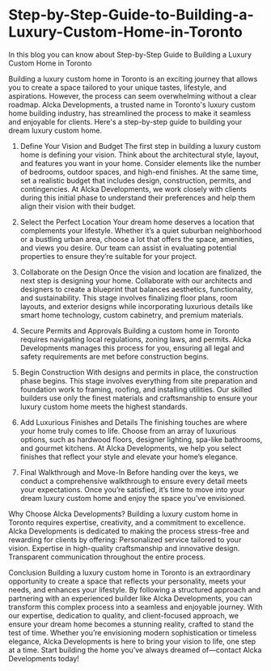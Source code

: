# Step-by-Step-Guide-to-Building-a-Luxury-Custom-Home-in-Toronto
In this blog you can know about Step-by-Step Guide to Building a Luxury Custom Home in Toronto

Building a luxury custom home in Toronto is an exciting journey that allows you to create a space tailored to your unique tastes, lifestyle, and aspirations. However, the process can seem overwhelming without a clear roadmap. Alcka Developments, a trusted name in Toronto's luxury custom home building industry, has streamlined the process to make it seamless and enjoyable for clients. Here's a step-by-step guide to building your dream luxury custom home.

1. Define Your Vision and Budget
The first step in building a luxury custom home is defining your vision. Think about the architectural style, layout, and features you want in your home. Consider elements like the number of bedrooms, outdoor spaces, and high-end finishes. At the same time, set a realistic budget that includes design, construction, permits, and contingencies.
At Alcka Developments, we work closely with clients during this initial phase to understand their preferences and help them align their vision with their budget.

2. Select the Perfect Location
Your dream home deserves a location that complements your lifestyle. Whether it’s a quiet suburban neighborhood or a bustling urban area, choose a lot that offers the space, amenities, and views you desire. Our team can assist in evaluating potential properties to ensure they’re suitable for your project.

3. Collaborate on the Design
Once the vision and location are finalized, the next step is designing your home. Collaborate with our architects and designers to create a blueprint that balances aesthetics, functionality, and sustainability. This stage involves finalizing floor plans, room layouts, and exterior designs while incorporating luxurious details like smart home technology, custom cabinetry, and premium materials.

4. Secure Permits and Approvals
Building a custom home in Toronto requires navigating local regulations, zoning laws, and permits. Alcka Developments manages this process for you, ensuring all legal and safety requirements are met before construction begins.

5. Begin Construction
With designs and permits in place, the construction phase begins. This stage involves everything from site preparation and foundation work to framing, roofing, and installing utilities. Our skilled builders use only the finest materials and craftsmanship to ensure your luxury custom home meets the highest standards.

6. Add Luxurious Finishes and Details
The finishing touches are where your home truly comes to life. Choose from an array of luxurious options, such as hardwood floors, designer lighting, spa-like bathrooms, and gourmet kitchens. At Alcka Developments, we help you select finishes that reflect your style and elevate your home’s elegance.

7. Final Walkthrough and Move-In
Before handing over the keys, we conduct a comprehensive walkthrough to ensure every detail meets your expectations. Once you’re satisfied, it’s time to move into your dream luxury custom home and enjoy the space you’ve envisioned.

Why Choose Alcka Developments?
 Building a luxury custom home in Toronto requires expertise, creativity, and a commitment to excellence. Alcka Developments is dedicated to making the process stress-free and rewarding for clients by offering:
 Personalized service tailored to your vision.
 Expertise in high-quality craftsmanship and innovative design.
 Transparent communication throughout the entire process.

Conclusion
Building a luxury custom home in Toronto is an extraordinary opportunity to create a space that reflects your personality, meets your needs, and enhances your lifestyle. By following a structured approach and partnering with an experienced builder like Alcka Developments, you can transform this complex process into a seamless and enjoyable journey.
With our expertise, dedication to quality, and client-focused approach, we ensure your dream home becomes a stunning reality, crafted to stand the test of time. Whether you’re envisioning modern sophistication or timeless elegance, Alcka Developments is here to bring your vision to life, one step at a time.
Start building the home you’ve always dreamed of—contact Alcka Developments today!
